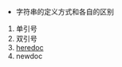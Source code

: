 

- 字符串的定义方式和各自的区别
1. 单引号
2. 双引号
3. [heredoc](https://www.runoob.com/php/php-eof-heredoc.html)
4. newdoc 
